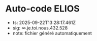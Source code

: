 # Auto-code ELIOS
- ts: 2025-09-22T13:28:17.461Z
- sig: ∞.je.toi.nous.432.528
- note: fichier généré automatiquement